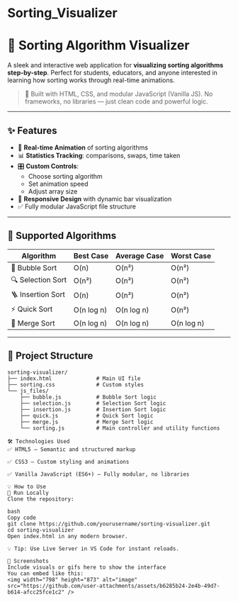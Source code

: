 ﻿# Sorting_Visualizer

# 🔢 Sorting Algorithm Visualizer

A sleek and interactive web application for **visualizing sorting algorithms step-by-step**. Perfect for students, educators, and anyone interested in learning how sorting works through real-time animations.

> 🚀 Built with HTML, CSS, and modular JavaScript (Vanilla JS). No frameworks, no libraries — just clean code and powerful logic.

---

## ✨ Features

- 🎥 **Real-time Animation** of sorting algorithms
- 📊 **Statistics Tracking**: comparisons, swaps, time taken
- 🎛 **Custom Controls**:
  - Choose sorting algorithm
  - Set animation speed
  - Adjust array size
- 🎨 **Responsive Design** with dynamic bar visualization
- ✅ Fully modular JavaScript file structure

---

## 📌 Supported Algorithms

| Algorithm       | Best Case | Average Case | Worst Case |
|----------------|-----------|--------------|-------------|
| 🫧 Bubble Sort     | O(n)      | O(n²)         | O(n²)        |
| 🔍 Selection Sort | O(n²)     | O(n²)         | O(n²)        |
| 🪜 Insertion Sort | O(n)      | O(n²)         | O(n²)        |
| ⚡ Quick Sort     | O(n log n)| O(n log n)    | O(n²)        |
| 🧬 Merge Sort     | O(n log n)| O(n log n)    | O(n log n)   |

---

## 📁 Project Structure

```plaintext
sorting-visualizer/
├── index.html              # Main UI file
├── sorting.css             # Custom styles
└── js_files/
    ├── bubble.js           # Bubble Sort logic
    ├── selection.js        # Selection Sort logic
    ├── insertion.js        # Insertion Sort logic
    ├── quick.js            # Quick Sort logic
    ├── merge.js            # Merge Sort logic
    └── sorting.js          # Main controller and utility functions

🛠️ Technologies Used
✅ HTML5 – Semantic and structured markup

✅ CSS3 – Custom styling and animations

✅ Vanilla JavaScript (ES6+) – Fully modular, no libraries

💡 How to Use
🔧 Run Locally
Clone the repository:

bash
Copy code
git clone https://github.com/yourusername/sorting-visualizer.git
cd sorting-visualizer
Open index.html in any modern browser.

💡 Tip: Use Live Server in VS Code for instant reloads.

📸 Screenshots
Include visuals or gifs here to show the interface
You can embed like this:
<img width="798" height="873" alt="image" src="https://github.com/user-attachments/assets/b6285b24-2e4b-49d7-b614-afcc25fce1c2" />


